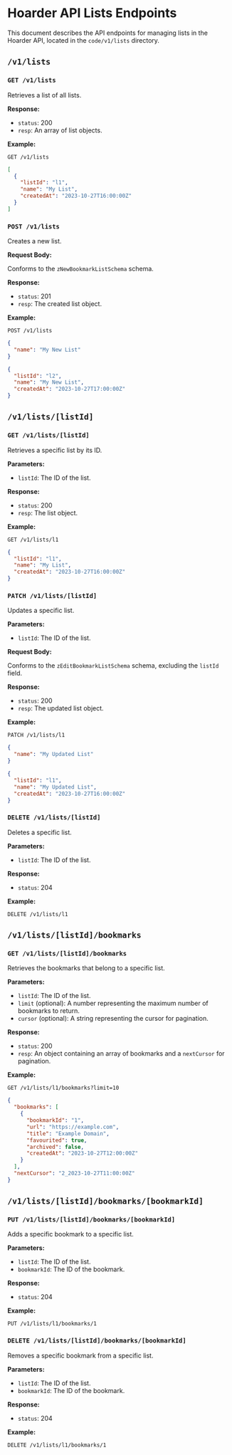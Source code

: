 # Hoarder API Lists Endpoints

This document describes the API endpoints for managing lists in the Hoarder API, located in the `code/v1/lists` directory.

## `/v1/lists`

### `GET /v1/lists`

Retrieves a list of all lists.

**Response:**

-   `status`: 200
-   `resp`: An array of list objects.

**Example:**

```
GET /v1/lists
```

```json
[
  {
    "listId": "l1",
    "name": "My List",
    "createdAt": "2023-10-27T16:00:00Z"
  }
]
```

### `POST /v1/lists`

Creates a new list.

**Request Body:**

Conforms to the `zNewBookmarkListSchema` schema.

**Response:**

-   `status`: 201
-   `resp`: The created list object.

**Example:**

```
POST /v1/lists
```

```json
{
  "name": "My New List"
}
```

```json
{
  "listId": "l2",
  "name": "My New List",
  "createdAt": "2023-10-27T17:00:00Z"
}
```

## `/v1/lists/[listId]`

### `GET /v1/lists/[listId]`

Retrieves a specific list by its ID.

**Parameters:**

-   `listId`: The ID of the list.

**Response:**

-   `status`: 200
-   `resp`: The list object.

**Example:**

```
GET /v1/lists/l1
```

```json
{
  "listId": "l1",
  "name": "My List",
  "createdAt": "2023-10-27T16:00:00Z"
}
```

### `PATCH /v1/lists/[listId]`

Updates a specific list.

**Parameters:**

-   `listId`: The ID of the list.

**Request Body:**

Conforms to the `zEditBookmarkListSchema` schema, excluding the `listId` field.

**Response:**

-   `status`: 200
-   `resp`: The updated list object.

**Example:**

```
PATCH /v1/lists/l1
```

```json
{
  "name": "My Updated List"
}
```

```json
{
  "listId": "l1",
  "name": "My Updated List",
  "createdAt": "2023-10-27T16:00:00Z"
}
```

### `DELETE /v1/lists/[listId]`

Deletes a specific list.

**Parameters:**

-   `listId`: The ID of the list.

**Response:**

-   `status`: 204

**Example:**

```
DELETE /v1/lists/l1
```

## `/v1/lists/[listId]/bookmarks`

### `GET /v1/lists/[listId]/bookmarks`

Retrieves the bookmarks that belong to a specific list.

**Parameters:**

-   `listId`: The ID of the list.
-   `limit` (optional): A number representing the maximum number of bookmarks to return.
-   `cursor` (optional): A string representing the cursor for pagination.

**Response:**

-   `status`: 200
-   `resp`: An object containing an array of bookmarks and a `nextCursor` for pagination.

**Example:**

```
GET /v1/lists/l1/bookmarks?limit=10
```

```json
{
  "bookmarks": [
    {
      "bookmarkId": "1",
      "url": "https://example.com",
      "title": "Example Domain",
      "favourited": true,
      "archived": false,
      "createdAt": "2023-10-27T12:00:00Z"
    }
  ],
  "nextCursor": "2_2023-10-27T11:00:00Z"
}
```

## `/v1/lists/[listId]/bookmarks/[bookmarkId]`

### `PUT /v1/lists/[listId]/bookmarks/[bookmarkId]`

Adds a specific bookmark to a specific list.

**Parameters:**

-   `listId`: The ID of the list.
-   `bookmarkId`: The ID of the bookmark.

**Response:**

-   `status`: 204

**Example:**

```
PUT /v1/lists/l1/bookmarks/1
```

### `DELETE /v1/lists/[listId]/bookmarks/[bookmarkId]`

Removes a specific bookmark from a specific list.

**Parameters:**

-   `listId`: The ID of the list.
-   `bookmarkId`: The ID of the bookmark.

**Response:**

-   `status`: 204

**Example:**

```
DELETE /v1/lists/l1/bookmarks/1
